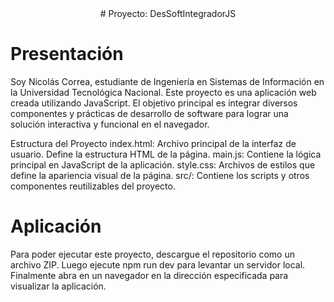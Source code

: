 <div align="center">
# Proyecto: DesSoftIntegradorJS
</div>

# Presentación
Soy Nicolás Correa, estudiante de Ingeniería en Sistemas de Información en la Universidad Tecnológica Nacional. Este proyecto es una aplicación web creada utilizando JavaScript. 
El objetivo principal es integrar diversos componentes y prácticas de desarrollo de software para lograr una solución interactiva y funcional en el navegador.

Estructura del Proyecto
index.html: Archivo principal de la interfaz de usuario. Define la estructura HTML de la página.
main.js: Contiene la lógica principal en JavaScript de la aplicación.
style.css: Archivos de estilos que define la apariencia visual de la página.
src/: Contiene los scripts y otros componentes reutilizables del proyecto.

# Aplicación
Para poder ejecutar este proyecto, descargue el repositorio como un archivo ZIP. 
Luego ejecute npm run dev para levantar un servidor local.
Finalmente abra en un navegador en la dirección especificada para visualizar la aplicación.